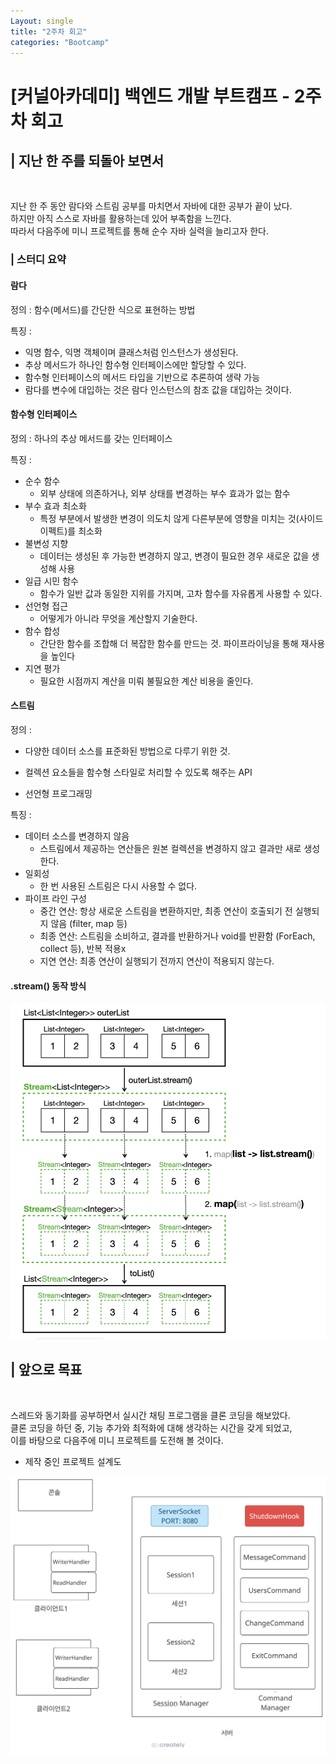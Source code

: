 ```yaml
---
Layout: single
title: "2주차 회고"
categories: "Bootcamp"
---
```


# [커널아카데미] 백엔드 개발 부트캠프 - 2주차 회고



## | 지난 한 주를 되돌아 보면서

<br>

지난 한 주 동안 람다와 스트림 공부를 마치면서 자바에 대한 공부가 끝이 났다. <br>
하지만 아직 스스로 자바를 활용하는데 있어 부족함을 느낀다. <br>
따라서 다음주에 미니 프로젝트를 통해 순수 자바 실력을 늘리고자 한다.



### | 스터디 요약 ###

#### 람다

정의 : 함수(메서드)를 간단한 식으로 표현하는 방법

특징 :

- 익명 함수, 익명 객체이며 클래스처럼 인스턴스가 생성된다.
- 추상 메서드가 하나인 함수형 인터페이스에만 할당할 수 있다.
- 함수형 인터페이스의 메서드 타입을 기반으로 추론하여 생략 가능
- 람다를 변수에 대입하는 것은 람다 인스턴스의 참조 값을 대입하는 것이다.

#### 함수형 인터페이스

정의 : 하나의 추상 메서드를 갖는 인터페이스

특징 : 

- 순수 함수
  - 외부 상태에 의존하거나, 외부 상태를 변경하는 부수 효과가 없는 함수
- 부수 효과 최소화
  - 특정 부분에서 발생한 변경이 의도치 않게 다른부분에 영향을 미치는 것(사이드 이펙트)를 최소화
- 불변성 지향
  - 데이터는 생성된 후 가능한 변경하지 않고, 변경이 필요한 경우 새로운 값을 생성해 사용
- 일급 시민 함수
  - 함수가 일반 값과 동일한 지위를 가지며, 고차 함수를 자유롭게 사용할 수 있다.
- 선언형 접근
  - 어떻게가 아니라 무엇을 계산할지 기술한다.
- 함수 합성
  - 간단한 함수를 조합해 더 복잡한 함수를 만드는 것. 파이프라이닝을 통해 재사용을 높인다
- 지연 평가
  - 필요한 시점까지 계산을 미뤄 불필요한 계산 비용을 줄인다.

#### 스트림

정의 : 

* 다양한 데이터 소스를 표준화된 방법으로 다루기 위한 것. 

* 컬렉션 요소들을 함수형 스타일로 처리할 수 있도록 해주는 API
* 선언형 프로그래밍

특징 :

- 데이터 소스를 변경하지 않음
  - 스트림에서 제공하는 연산들은 원본 컬렉션을 변경하지 않고 결과만 새로 생성한다.
- 일회성
  - 한 번 사용된 스트림은 다시 사용할 수 없다.
- 파이프 라인 구성
  - 중간 연산: 항상 새로운 스트림을 변환하지만, 최종 연산이 호출되기 전 실행되지 않음 (filter, map 등)
  - 최종 연산: 스트림을 소비하고, 결과를 반환하거나 void를 반환함 (ForEach, collect 등), 반복 적용x
  - 지연 연산: 최종 연산이 실행되기 전까지 연산이 적용되지 않는다.

#### .stream() 동작 방식

![stream](/assets/images/stream.png)



## | 앞으로 목표

<br>

스레드와 동기화를 공부하면서 실시간 채팅 프로그램을 클론 코딩을 해보았다. <br>
클론 코딩을 하던 중, 기능 추가와 최적화에 대해 생각하는 시간을 갖게 되었고, <br>
이를 바탕으로 다음주에 미니 프로젝트를 도전해 볼 것이다. <br>

* 제작 중인 프로젝트 설계도



![Chat_Program](/assets/images/Chat_Program.png)
